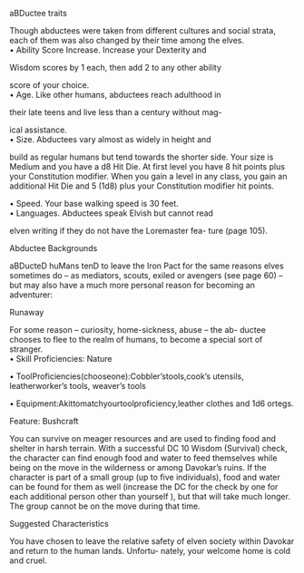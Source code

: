 
aBDuctee traits

Though abductees were taken from different cultures and social strata, each of them was also changed by their time among the elves.  
• Ability Score Increase. Increase your Dexterity and

Wisdom scores by 1 each, then add 2 to any other ability

score of your choice.  
• Age. Like other humans, abductees reach adulthood in

their late teens and live less than a century without mag-

ical assistance.  
• Size. Abductees vary almost as widely in height and

build as regular humans but tend towards the shorter side. Your size is Medium and you have a d8 Hit Die. At first level you have 8 hit points plus your Constitution modifier. When you gain a level in any class, you gain an additional Hit Die and 5 (1d8) plus your Constitution modifier hit points.

• Speed. Your base walking speed is 30 feet.  
• Languages. Abductees speak Elvish but cannot read

elven writing if they do not have the Loremaster fea- ture (page 105).

Abductee Backgrounds

aBDucteD huMans tenD to leave the Iron Pact for the same reasons elves sometimes do – as mediators, scouts, exiled or avengers (see page 60) – but may also have a much more personal reason for becoming an adventurer:

Runaway

For some reason – curiosity, home-sickness, abuse – the ab- ductee chooses to flee to the realm of humans, to become a special sort of stranger.  
• Skill Proficiencies: Nature

• ToolProficiencies(chooseone):Cobbler’stools,cook’s utensils, leatherworker’s tools, weaver’s tools

• Equipment:Akittomatchyourtoolproficiency,leather clothes and 1d6 ortegs.

Feature: Bushcraft

You can survive on meager resources and are used to finding food and shelter in harsh terrain. With a successful DC 10 Wisdom (Survival) check, the character can find enough food and water to feed themselves while being on the move in the wilderness or among Davokar’s ruins. If the character is part of a small group (up to five individuals), food and water can be found for them as well (increase the DC for the check by one for each additional person other than yourself ), but that will take much longer. The group cannot be on the move during that time.

Suggested Characteristics

You have chosen to leave the relative safety of elven society within Davokar and return to the human lands. Unfortu- nately, your welcome home is cold and cruel.
